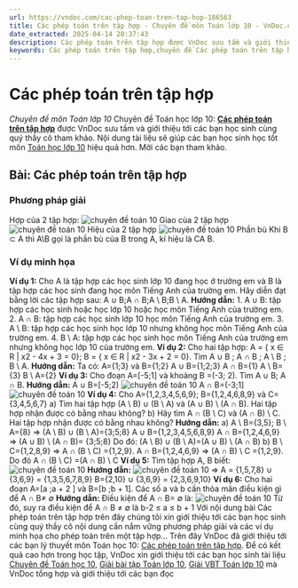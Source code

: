 ```yaml
---
url: https://vndoc.com/cac-phep-toan-tren-tap-hop-186563
title: Các phép toán trên tập hợp - Chuyên đề môn Toán lớp 10 - VnDoc.com
date_extracted: 2025-04-14 20:37:43
description: Các phép toán trên tập hợp được VnDoc sưu tầm và giới thiệu các bài chuyên đề môn Toán học lớp 10 tới các bạn học sinh và quý thầy cô tham khảo
keywords: Các phép toán trên tập hợp,chuyên đề Các phép toán trên tập hợp,giải toán 10,giải bài tập toán học 10,để học tốt môn toán lớp 10,chuyên đề toán lớp 10,chuyên đề toán học 10,trắc nghiệm Các phép toán trên tập hợp
---
```


# Các phép toán trên tập hợp
 _Chuyên đề môn Toán lớp 10_
Chuyên đề Toán học lớp 10: [**Các phép toán trên tập hợp**](<https://vndoc.com/cac-phep-toan-tren-tap-hop-186563>) được VnDoc sưu tầm và giới thiệu tới các bạn học sinh cùng quý thầy cô tham khảo. Nội dung tài liệu sẽ giúp các bạn học sinh học tốt môn [Toán học lớp 10](<https://vndoc.com/toan-lop10>) hiệu quả hơn. Mời các bạn tham khảo.
## Bài: Các phép toán trên tập hợp
### Phương pháp giải
Hợp của 2 tập hợp:
![chuyên đề toán 10](https://i.vdoc.vn/data/image/2019/10/23/cac-phep-toan-tren-tap-hop-5.png)
Giao của 2 tập hợp
![chuyên đề toán 10](https://i.vdoc.vn/data/image/2019/10/23/cac-phep-toan-tren-tap-hop-6.png)
Hiệu của 2 tập hợp
![chuyên đề toán 10](https://i.vdoc.vn/data/image/2019/10/23/cac-phep-toan-tren-tap-hop-7.png)
Phần bù
Khi B ⊂ A thì A\B gọi là phần bù của B trong A, kí hiệu là CA B.
### Ví dụ minh họa
**Ví dụ 1:** Cho A là tập hợp các học sinh lớp 10 đang học ở trường em và B là tập hợp các học sinh đang học môn Tiếng Anh của trường em. Hãy diễn đạt bằng lời các tập hợp sau: A ∪ B;A ∩ B;A \ B;B \ A.
**Hướng dẫn:**
1\. A ∪ B: tập hợp các học sinh hoặc học lớp 10 hoặc học môn Tiếng Anh của trường em.
2\. A ∩ B: tập hợp các học sinh lớp 10 học môn Tiếng Anh của trường em.
3\. A \ B: tập hợp các học sinh học lớp 10 nhưng không học môn Tiếng Anh của trường em.
4\. B \ A: tập hợp các học sinh học môn Tiếng Anh của trường em nhưng không học lớp 10 của trường em.
**Ví dụ 2:** Cho hai tập hợp:
A = \{ x ∈ R | x2 \- 4x + 3 = 0\};
B = \{ x ∈ R | x2 \- 3x + 2 = 0\}.
Tìm A ∪ B ; A ∩ B ; A \ B ; B \ A.
**Hướng dẫn:**
Ta có: A=\{1;3\} và B=\{1;2\}
A ∪ B=\{1;2;3\}
A ∩ B=\{1\}
A \ B=\{3\}
B \ A=\{2\}
**Ví dụ 3:** Cho đoạn A=\[-5;1\] và khoảng B =\(-3; 2\). Tìm A ∪ B; A ∩ B.
**Hướng dẫn:**
A ∪ B=\[-5;2\)
![chuyên đề toán 10](https://i.vdoc.vn/data/image/2019/10/23/cac-phep-toan-tren-tap-hop-8.png)
A ∩ B=\(-3;1\]
![chuyên đề toán 10](https://i.vdoc.vn/data/image/2019/10/23/cac-phep-toan-tren-tap-hop-9.png)
**Ví dụ 4:** Cho A=\{1,2,3,4,5,6,9\}; B=\{1,2,4,6,8,9\} và C=\{3,4,5,6,7\}
a\) Tìm hai tập hợp \(A \ B\) ∪ \(B \ A\) và \(A ∪ B\) \ \(A ∩ B\). Hai tập hợp nhận được có bằng nhau không?
b\) Hãy tìm A ∩ \(B \ C\) và \(A ∩ B\) \ C. Hai tập hợp nhận được có bằng nhau không?
**Hướng dẫn:**
a\) A \ B=\{3,5\}; B \ A=\{8\}
⇒ \(A \ B\) ∪ \(B \ A\)=\{3;5;8\}
A ∪ B=\{1,2,3,4,5,6,8,9\}
A ∩ B=\{1,2,4,6,9\}
⇒ \(A ∪ B\) \ \(A ∩ B\)= \{3;5;8\}
Do đó: \(A \ B\) ∪ \(B \ A\)=\(A ∪ B\) \ \(A ∩ B\)
b\) B \ C=\{1,2,8,9\}
⇒ A ∩ \(B \ C\) =\{1,2,9\}.
A ∩ B=\{1,2,4,6,9\}
⇒ \(A ∩ B\) \ C =\{1,2,9\}.
Do đó A ∩ \(B \ C\) =\(A ∩ B\) \ C
**Ví dụ 5:** Tìm tập hợp A, B biết:
![chuyên đề toán 10](https://i.vdoc.vn/data/image/2019/10/23/cac-phep-toan-tren-tap-hop-10.png)
**Hướng dẫn:**
![chuyên đề toán 10](https://i.vdoc.vn/data/image/2019/10/23/cac-phep-toan-tren-tap-hop-11.png)
⇒ A = \{1,5,7,8\} ∪ \{3,6,9\} = \{1,3,5,6,7,8,9\}
B=\{2,10\} ∪ \{3,6,9\} = \{2,3,6,9,10\}
**Ví dụ 6:**
Cho hai đoạn A=\[a ;a + 2 \] và B=\[b ;b + 1\]. Các số a và b cần thỏa mãn điều kiện gì để A ∩ B≠ ∅
**Hướng dẫn:**
Điều kiện để A ∩ B= ∅ là:
![chuyên đề toán 10](https://i.vdoc.vn/data/image/2019/10/23/cac-phep-toan-tren-tap-hop-12.png)
Từ đó, suy ra điều kiện để A ∩ B ≠ ∅ là b-2 ≤ a ≤ b + 1
Với nội dung bài Các phép toán trên tập hợp trên đây chúng tôi xin giới thiệu tới các bạn học sinh cùng quý thầy cô nội dung cần nắm vững phương pháp giải và các ví dụ minh họa cho phép toán trên một tập hợp...
Trên đây VnDoc đã giới thiệu tới các bạn lý thuyết môn Toán học 10: [Các phép toán trên tập hợp](<https://vndoc.com/cac-phep-toan-tren-tap-hop-186563>). Để có kết quả cao hơn trong học tập, VnDoc xin giới thiệu tới các bạn học sinh tài liệu [Chuyên đề Toán học 10](<https://vndoc.com/chuyen-de-toan10>), [Giải bài tập Toán lớp 10](<https://vndoc.com/giai-toan-lop10>), [Giải VBT Toán lớp 10](<https://vndoc.com/giai-vo-bt-toan10>) mà VnDoc tổng hợp và giới thiệu tới các bạn đọc
